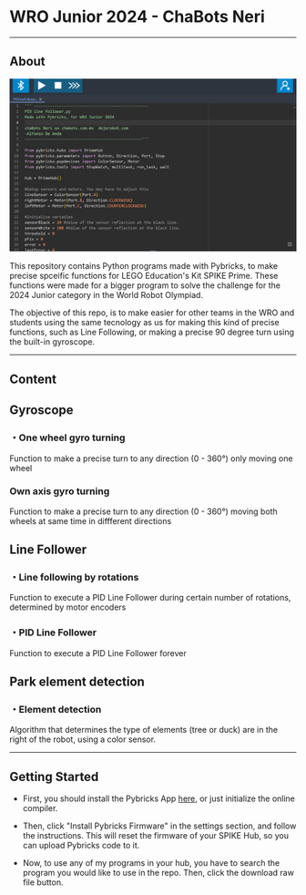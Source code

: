 # WRO Junior 2024 - ChaBots Neri

----

## About
<img src="img/Pybricks.jpg" alt="Screenshot" width="800">

This repository contains Python programs made with Pybricks, to make precise spceific functions for LEGO Education's Kit SPIKE Prime. These functions were made for a bigger program to solve the challenge for the 2024 Junior category in the World Robot Olympiad.

The objective of this repo, is to make easier for other teams in the WRO and students using the same tecnology as us for making this kind of precise functions, such as Line Following, or making a precise 90 degree turn using the built-in gyroscope.

----

## Content

## Gyroscope

### ・One wheel gyro turning
  
  Function to make a precise turn to any direction (0 - 360°) only moving one wheel

### Own axis gyro turning
  
  Function to make a precise turn to any direction (0 - 360°) moving both wheels at same time in diffferent directions

## Line Follower

### ・Line following by rotations
  Function to execute a PID Line Follower during certain number of rotations, determined by motor encoders

### ・PID Line Follower
  Function to execute a PID Line Follower forever

## Park element detection

### ・Element detection
  Algorithm that determines the type of elements (tree or duck) are in the right of the robot, using a color sensor.

----

## Getting Started

- First, you should install the Pybricks App [here](https://code.pybricks.com/), or just initialize the online compiler.

- Then, click "Install Pybricks Firmware" in the settings section, and follow the instructions. This will reset the firmware of your SPIKE Hub, so you can upload Pybricks code to it.

- Now, to use any of my programs in your hub, you have to search the program you would like to use in the repo. Then, click the download raw file button.

